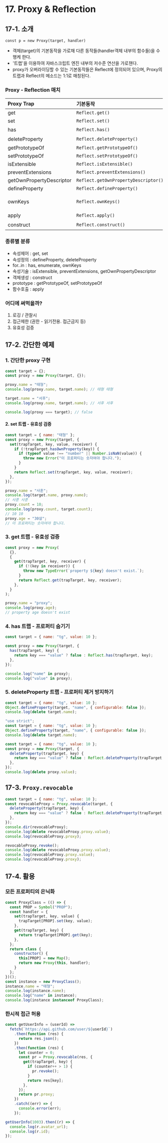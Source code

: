# 17. Proxy & Reflection

## 17-1. 소개

`const p = new Proxy(target, handler)`

- 객체(target)의 기본동작을 가로채 다른 동작들(handler객체 내부의 함수들)을 수행케 한다.
- '트랩'을 이용하여 자바스크립트 엔진 내부의 저수준 연산을 가로챈다.
- proxy가 오버라이딩할 수 있는 기본동작들은 Reflect에 정의되어 있으며, Proxy의 트랩과 Reflect의 메소드는 1:1로 매칭된다.

### Proxy - Reflection 매치

| Proxy Trap               | 기본동작                             | 오버라이드하는 대상                                                               |
| :----------------------- | :----------------------------------- | :-------------------------------------------------------------------------------- |
| get                      | `Reflect.get()`                      | getter                                                                            |
| set                      | `Reflect.set()`                      | setter                                                                            |
| has                      | `Reflect.has()`                      | in 연산자                                                                         |
| deleteProperty           | `Reflect.deleteProperty()`           | delete 연산자                                                                     |
| getPrototypeOf           | `Reflect.getPrototypeOf()`           | `Object.getPrototypeOf()`                                                         |
| setPrototypeOf           | `Reflect.setPrototypeOf()`           | `Object.setPrototypeOf()`                                                         |
| isExtensible             | `Reflect.isExtensible()`             | `Object.isExtensible()`                                                           |
| preventExtensions        | `Reflect.preventExtensions()`        | `Object.preventExtensions()`                                                      |
| getOwnPropertyDescriptor | `Reflect.getOwnPropertyDescriptor()` | `Object.getOwnPropertyDescriptor()`                                               |
| defineProperty           | `Reflect.defineProperty()`           | `Object.defineProperty()`                                                         |
| ownKeys                  | `Reflect.ownKeys()`                  | `Object.keys()`, `Object.getOwnPropertyNames(),` `Object.getOwnPropertySymbols()` |
| apply                    | `Reflect.apply()`                    | 함수 호출시                                                                       |
| construct                | `Reflect.construct()`                | new 연산자와 함께 함수 호출시                                                     |

### 종류별 분류

- 속성제어 : get, set
- 속성정의 : defineProperty, deleteProperty
- for..in : has, enumerate, ownKeys
- 속성기술 : isExtensible, preventExtensions, getOwnPropertyDescriptor
- 객체생성 : construct
- prototype : getPrototypeOf, setPrototypeOf
- 함수호출 : apply

### 어디에 써먹을까?

1. 로깅 / 관찰시
2. 접근제한 (권한 - 읽기전용. 접근금지 등)
3. 유효성 검증

## 17-2. 간단한 예제

### 1. 간단한 proxy 구현

```js
const target = {};
const proxy = new Proxy(target, {});

proxy.name = "태형";
console.log(proxy.name, target.name); // 태형 태형

target.name = "서후";
console.log(proxy.name, target.name); // 서후 서후

console.log(proxy === target); // false
```

#### 2. set 트랩 - 유효성 검증

```js
const target = { name: "태형" };
const proxy = new Proxy(target, {
  set(trapTarget, key, value, receiver) {
    if (!trapTarget.hasOwnProperty(key)) {
      if (typeof value !== "number" || Number.isNaN(value)) {
        throw new Error("이 프로퍼티는 숫자여야 합니다.");
      }
    }
    return Reflect.set(trapTarget, key, value, receiver);
  },
});

proxy.name = "사훈";
console.log(target.name, proxy.name);
// 사훈 사훈
proxy.count = 10;
console.log(proxy.count, target.count);
// 10 10
proxy.age = "30살";
// 이 프로퍼티는 숫자여야 합니다.
```

### 3. get 트랩 - 유효성 검증

```js
const proxy = new Proxy(
  {},
  {
    get(trapTarget, key, receiver) {
      if (!(key in receiver)) {
        throw new TypeError(`property ${key} doesn't exist.`);
      }
      return Reflect.get(trapTarget, key, receiver);
    },
  }
);

proxy.name = "proxy";
console.log(proxy.age);
// property age doesn't exist
```

### 4. has 트랩 - 프로퍼티 숨기기

```js
const target = { name: "tg", value: 10 };

const proxy = new Proxy(target, {
  has(trapTarget, key) {
    return key === "value" ? false : Reflect.has(trapTarget, key);
  },
});

console.log("name" in proxy);
console.log("value" in proxy);
```

### 5. deleteProperty 트랩 - 프로퍼티 제거 방지하기

```js
const target = { name: "tg", value: 10 };
Object.defineProperty(target, "name", { configurable: false });
console.log(delete target.name);
```

```js
"use strict";
const target = { name: "tg", value: 10 };
Object.defineProperty(target, "name", { configurable: false });
console.log(delete target.name);
```

```js
const target = { name: "tg", value: 10 };
const proxy = new Proxy(target, {
  deleteProperty(trapTarget, key) {
    return key === "value" ? false : Reflect.deleteProperty(trapTarget, key);
  },
});
console.log(delete proxy.value);
```

## 17-3. `Proxy.revocable`

```js
const target = { name: "tg", value: 10 };
const revocableProxy = Proxy.revocable(target, {
  deleteProperty(trapTarget, key) {
    return key === "value" ? false : Reflect.deleteProperty(trapTarget, key);
  },
});
console.dir(revocableProxy);
console.log(delete revocableProxy.proxy.value);
console.log(revocableProxy.proxy);

revocableProxy.revoke();
console.log(delete revocableProxy.proxy.value);
console.log(revocableProxy.proxy.value);
console.log(revocableProxy.proxy);
```

## 17-4. 활용

### 모든 프로퍼티의 은닉화

```js
const ProxyClass = (() => {
  const PROP = Symbol("PROP");
  const handler = {
    set(trapTarget, key, value) {
      trapTarget[PROP].set(key, value);
    },
    get(trapTarget, key) {
      return trapTarget[PROP].get(key);
    },
  };
  return class {
    constructor() {
      this[PROP] = new Map();
      return new Proxy(this, handler);
    }
  };
})();
const instance = new ProxyClass();
instance.name = "태형";
console.log(instance.name);
console.log("name" in instance);
console.log(instance instanceof ProxyClass);
```

### 한시적 접근 허용

```js
const getUserInfo = (userId) =>
  fetch(`https://api.github.com/user/${userId}`)
    .then(function (res) {
      return res.json();
    })
    .then(function (res) {
      let counter = 0;
      const pr = Proxy.revocable(res, {
        get(trapTarget, key) {
          if (counter++ > 1) {
            pr.revoke();
          }
          return res[key];
        },
      });
      return pr.proxy;
    })
    .catch((err) => {
      console.error(err);
    });

getUserInfo(1003).then((r) => {
  console.log(r.avatar_url);
  console.log(r.id);
});
```
